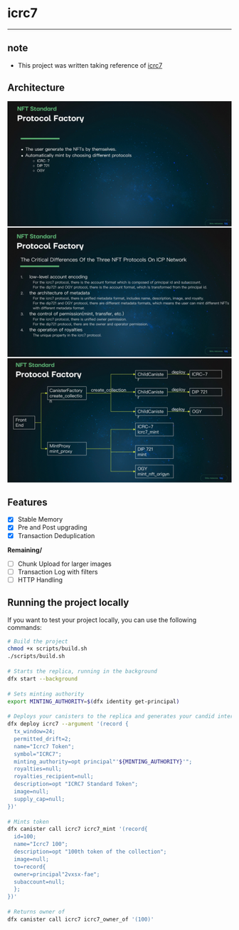 # icrc7
---
## note
- This project was written taking reference of [icrc7](https://github.com/dfinity/ICRC/blob/main/ICRCs/ICRC-7/ICRC-7.md)
## Architecture
![Alt text](image.png)
![Alt text](image-1.png)
![Alt text](image-2.png)
## Features
- [x] Stable Memory
- [x] Pre and Post upgrading
- [x] Transaction Deduplication

<strong>Remaining/</strong>
- [ ] Chunk Upload for larger images
- [ ] Transaction Log with filters
- [ ] HTTP Handling

## Running the project locally

If you want to test your project locally, you can use the following commands:

```bash
# Build the project
chmod +x scripts/build.sh
./scripts/build.sh

# Starts the replica, running in the background
dfx start --background

# Sets minting authority
export MINTING_AUTHORITY=$(dfx identity get-principal)

# Deploys your canisters to the replica and generates your candid interface
dfx deploy icrc7 --argument '(record {
  tx_window=24;
  permitted_drift=2;
  name="Icrc7 Token";
  symbol="ICRC7";
  minting_authority=opt principal"'${MINTING_AUTHORITY}'";
  royalties=null;
  royalties_recipient=null;    
  description=opt "ICRC7 Standard Token";
  image=null;    
  supply_cap=null;    
})'

# Mints token
dfx canister call icrc7 icrc7_mint '(record{
  id=100;
  name="Icrc7 100";
  description=opt "100th token of the collection";
  image=null;
  to=record{
  owner=principal"2vxsx-fae";
  subaccount=null;
  };
})'

# Returns owner of
dfx canister call icrc7 icrc7_owner_of '(100)'
```
